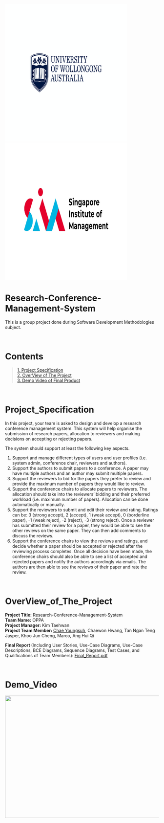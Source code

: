 <div>
  <img src="https://github.com/anica0206/Contactless-Hotel-Check-In-System/blob/main/doc/uow_logo.png"  width="400" height="450"/>
  <img src="https://github.com/anica0206/Contactless-Hotel-Check-In-System/blob/main/doc/sim_logo.jpg"  width="400" height="450"/>
</div>
                                          
# Research-Conference-Management-System
This is a group project done during Software Development Methodologies subject.

<br>

# Contents

>[1. Project Specification](#Project_Specification)\
>[2. OverView of The Project](#OverView_of_The_Project)\
>[3. Demo Video of Final Product](#Demo_Video)

<br>

# Project_Specification
In this project, your team is asked to design and develop a research conference management system. This 
system will help organise the submission of research papers, allocation to reviewers and making decisions on 
accepting or rejecting papers. 

The system should support at least the following key aspects. 
1. Support and manage different types of users and user profiles (i.e. system admin, conference chair, 
reviewers and authors). 
2. Support the authors to submit papers to a conference. A paper may have multiple authors and an author 
may submit multiple papers. 
3. Support the reviewers to bid for the papers they prefer to review and provide the maximum number of 
papers they would like to review. 
4. Support the conference chairs to allocate papers to reviewers. The allocation should take into the 
reviewers’ bidding and their preferred workload (i.e. maximum number of papers). Allocation can be 
done automatically or manually. 
5. Support the reviewers to submit and edit their review and rating. Ratings can be: 3 (strong accept), 2 
(accept), 1 (weak accept), 0 (borderline paper), -1 (weak reject), -2 (reject), -3 (strong reject). Once a 
reviewer has submitted their review for a paper, they would be able to see the other reviews on the same
paper. They can then add comments to discuss the reviews. 
6. Support the conference chairs to view the reviews and ratings, and decide whether a paper should be 
accepted or rejected after the reviewing process completes. Once all decision have been made, the 
conference chairs should also be able to see a list of accepted and rejected papers and notify the authors 
accordingly via emails. The authors are then able to see the reviews of their paper and rate the review.

<br>

# OverView_of_The_Project

<b>Project Title:</b> Research-Conference-Management-System <br>
<b>Team Name:</b> OPPA <br>
<b>Project Manager:</b> Kim Taehwan <br>
<b>Project Team Member: </b> [Chae Youngsuh](https://github.com/anica0206), Chaewon Hwang, Tan Ngan Teng Jasper, Khoo Jun Cheng, Marco, Ang Hui Qi <br>

<b>Final Report </b>(Including User Stories, Use-Case Diagrams, Use-Case Descriptions, BCE Diagrams, Sequence Diagrams, Test Cases, and Qualifications of Team Members):
[Final_Report.pdf](https://github.com/anica0206/Research-Conference-Management-System/blob/main/doc/OPPA_Final%20Report.pdf)

<br>

# Demo_Video

<img src="https://github.com/anica0206/Research-Conference-Management-System/blob/main/doc/T1_Oppa_live_demo.gif"  width="800" height="400"/>



</details>
  

